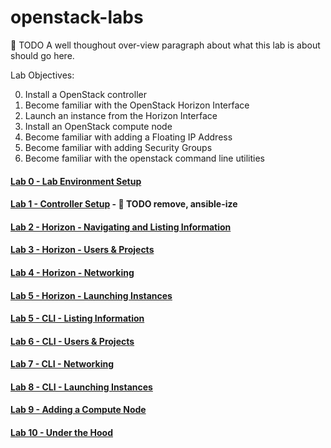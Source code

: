 # openstack-labs

:red_circle: TODO A well thoughout over-view paragraph about what this lab is about should go here.

Lab Objectives:

  0. Install a OpenStack controller
  0. Become familiar with the OpenStack Horizon Interface
  0. Launch an instance from the Horizon Interface
  0. Install an OpenStack compute node
  0. Become familiar with adding a Floating IP Address
  0. Become familiar with adding Security Groups
  0. Become familiar with the openstack command line utilities


#### [Lab 0 - Lab Environment Setup](/lab-00)   
#### [Lab 1 - Controller Setup](/lab-01) - :red_circle: TODO remove, ansible-ize
#### [Lab 2 - Horizon - Navigating and Listing Information](/lab-0)
#### [Lab 3 - Horizon - Users & Projects](/lab-0)
#### [Lab 4 - Horizon - Networking](/lab-0)
#### [Lab 5 - Horizon - Launching Instances](/lab-0)
#### [Lab 5 - CLI - Listing Information](/lab-0)
#### [Lab 6 - CLI - Users & Projects](/lab-0)
#### [Lab 7 - CLI - Networking](/lab-0)
#### [Lab 8 - CLI - Launching Instances](/lab-0)
#### [Lab 9 - Adding a Compute Node](/lab-0)
#### [Lab 10 - Under the Hood](/lab-0)
